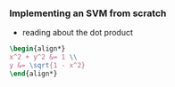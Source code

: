 ### Implementing an SVM from scratch
- reading about the dot product
 
``` latex
\begin{align*}
x^2 + y^2 &= 1 \\
y &= \sqrt{1 - x^2}
\end{align*}
```
